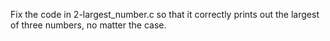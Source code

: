 Fix the code in 2-largest_number.c so that it correctly prints out the largest of three numbers, no matter the case.
